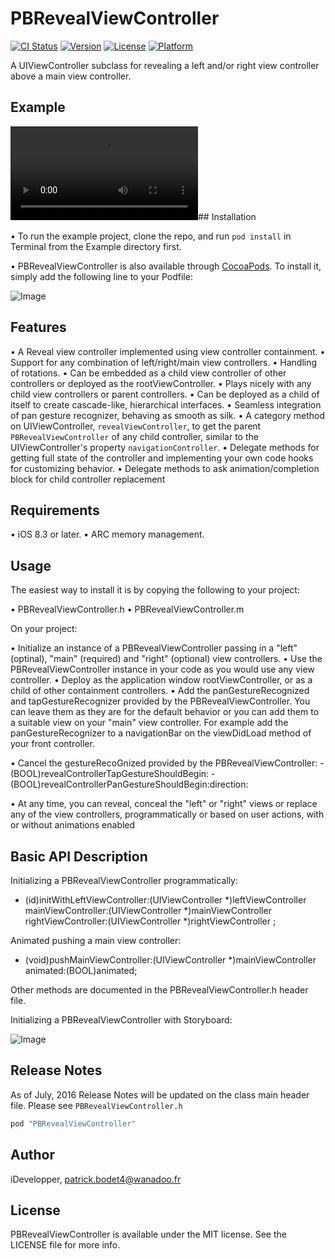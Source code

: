 # PBRevealViewController

[![CI Status](http://img.shields.io/travis/iDevelopper/PBRevealViewController.svg?style=flat)](https://travis-ci.org/iDevelopper/PBRevealViewController)
[![Version](https://img.shields.io/cocoapods/v/PBRevealViewController.svg?style=flat)](http://cocoapods.org/pods/PBRevealViewController)
[![License](https://img.shields.io/cocoapods/l/PBRevealViewController.svg?style=flat)](http://cocoapods.org/pods/PBRevealViewController)
[![Platform](https://img.shields.io/cocoapods/p/PBRevealViewController.svg?style=flat)](http://cocoapods.org/pods/PBRevealViewController)

A UIViewController subclass for revealing a left and/or right view controller above a main view controller.

## Example

![Image](https://github.com/iDevelopper/PBRevealViewController/blob/master/PBRevealViewController_Video.mp4)## Installation

• To run the example project, clone the repo, and run `pod install` in Terminal from the Example directory first.

• PBRevealViewController is also available through [CocoaPods](http://cocoapods.org). To install
it, simply add the following line to your Podfile:

![Image](https://github.com/iDevelopper/PBRevealViewController/blob/master/PBRevealViewController_Cocoa.png)

## Features

• A Reveal view controller implemented using view controller containment.
• Support for any combination of left/right/main view controllers.
• Handling of rotations.
• Can be embedded as a child view controller of other controllers or deployed as the rootViewController.
• Plays nicely with any child view controllers or parent controllers.
• Can be deployed as a child of itself to create cascade-like, hierarchical interfaces.
• Seamless integration of pan gesture recognizer, behaving as smooth as silk.
• A category method on UIViewController, `revealViewController`, to get the parent `PBRevealViewController` of any child controller, similar to the UIViewController's property `navigationController`.
• Delegate methods for getting full state of the controller and implementing your own code hooks for customizing behavior.
• Delegate methods to ask animation/completion block for child controller replacement

## Requirements

• iOS 8.3 or later.
• ARC memory management.

## Usage

The easiest way to install it is by copying the following to your project:

• PBRevealViewController.h
• PBRevealViewController.m

On your project:

• Initialize an instance of a PBRevealViewController passing in a "left" (optinal), "main" (required) and "right" (optional) view controllers.
• Use the PBRevealViewController instance in your code as you would use any view controller.
• Deploy as the application window rootViewController, or as a child of other containment controllers.
• Add the panGestureRecognized and tapGestureRecognizer provided by the PBRevealViewController. You can leave them as they are for the default behavior or you can add them to a suitable view on your "main" view controller. For example add the panGestureRecognizer to a navigationBar on the viewDidLoad method of your front controller.

• Cancel the gestureRecoGnized provided by the PBRevealViewController:
    - (BOOL)revealControllerTapGestureShouldBegin:
    - (BOOL)revealControllerPanGestureShouldBegin:direction:

• At any time, you can reveal, conceal the "left" or "right" views or replace any of the view controllers, programmatically or based on user actions, with or without animations enabled

## Basic API Description

Initializing a PBRevealViewController programmatically:

- (id)initWithLeftViewController:(UIViewController *)leftViewController mainViewController:(UIViewController *)mainViewController rightViewController:(UIViewController *)rightViewController ;

Animated pushing a main view controller:

- (void)pushMainViewController:(UIViewController *)mainViewController animated:(BOOL)animated;

Other methods are documented in the PBRevealViewController.h header file. 

Initializing a PBRevealViewController with Storyboard:

![Image](https://github.com/iDevelopper/PBRevealViewController/blob/master/PBRevealViewController_Story.png)


## Release Notes

As of July, 2016 Release Notes will be updated on the class main header file. Please see `PBRevealViewController.h`

```ruby
pod "PBRevealViewController"
```

## Author

iDevelopper, patrick.bodet4@wanadoo.fr

## License

PBRevealViewController is available under the MIT license. See the LICENSE file for more info.
